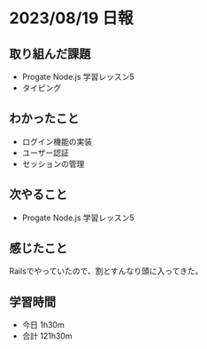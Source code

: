 # 2023/08/19 日報

## 取り組んだ課題
- Progate Node.js 学習レッスン5
- タイピング

## わかったこと
- ログイン機能の実装
- ユーザー認証
- セッションの管理

## 次やること
- Progate Node.js 学習レッスン5

## 感じたこと
Railsでやっていたので、割とすんなり頭に入ってきた。

## 学習時間
- 今日 1h30m
- 合計 121h30m
